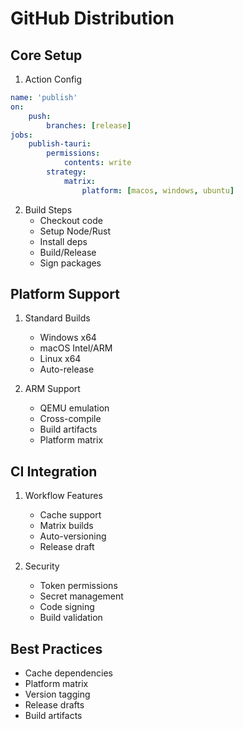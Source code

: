 # GitHub Distribution

## Core Setup
1. Action Config
```yaml
name: 'publish'
on:
	push:
		branches: [release]
jobs:
	publish-tauri:
		permissions:
			contents: write
		strategy:
			matrix:
				platform: [macos, windows, ubuntu]
```

2. Build Steps
	 - Checkout code
	 - Setup Node/Rust
	 - Install deps
	 - Build/Release
	 - Sign packages

## Platform Support
1. Standard Builds
	 - Windows x64
	 - macOS Intel/ARM
	 - Linux x64
	 - Auto-release

2. ARM Support
	 - QEMU emulation
	 - Cross-compile
	 - Build artifacts
	 - Platform matrix

## CI Integration
1. Workflow Features
	 - Cache support
	 - Matrix builds
	 - Auto-versioning
	 - Release draft

2. Security
	 - Token permissions
	 - Secret management
	 - Code signing
	 - Build validation

## Best Practices
- Cache dependencies
- Platform matrix
- Version tagging
- Release drafts
- Build artifacts